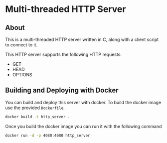 # Multi-threaded HTTP Server

About
----------------
This is a multi-threaded HTTP server written in C, along with a client
script to connect to it. 

This HTTP server supports the following HTTP requests:
  * GET
  * HEAD
  * OPTIONS 

Building and Deploying with Docker
----------------
You can build and deploy this server with docker. To build the docker image
use the provided `Dockerfile`.
```bash
docker build -t http_server .
```

Once you build the docker image you can run it with the following command
```bash
docker run -d -p 4080:4080 http_server
```
